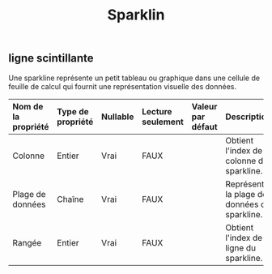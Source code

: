 ﻿---
title: Sparklin
second_title: Aspose.Cells Cloud Documen
type: docs
url: /fr/specification/model/sparkline/
description: "Aspose.Cells Spécification du modèle cloud : Sparkline. Gérez sans effort Excel et d'autres feuilles de calcul avec des fonctionnalités telles que l'ouverture, la génération, l'édition, le fractionnement, la fusion, la comparaison et la conversion."
kwords: Excel, Office, feuille de calcul, Cloud REST API, Sparkline
weight: 50
---
## **ligne scintillante**

 Une sparkline représente un petit tableau ou graphique dans une cellule de feuille de calcul qui fournit une représentation visuelle des données.

| Nom de la propriété| Type de propriété| Nullable| Lecture seulement| Valeur par défaut| Description|
|:- |:- |:- |:- |:- |:- |
| Colonne| Entier| Vrai| FAUX|| Obtient l'index de colonne du sparkline.|
| Plage de données| Chaîne| Vrai| FAUX|| Représente la plage de données du sparkline.|
| Rangée| Entier| Vrai| FAUX|| Obtient l'index de ligne du sparkline.|

